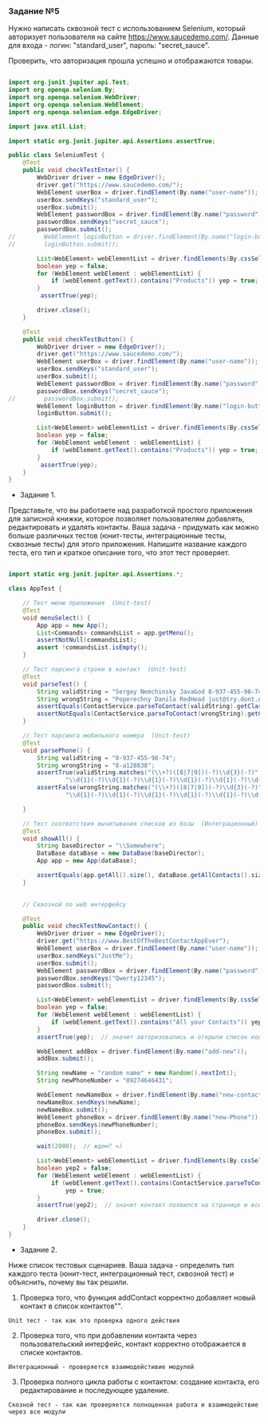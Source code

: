 ### Задание №5
Нужно написать сквозной тест с использованием Selenium, который авторизует пользователя на
сайте https://www.saucedemo.com/.
Данные для входа - логин: "standard_user", пароль: "secret_sauce".

Проверить, что авторизация прошла успешно и отображаются товары.


```java

import org.junit.jupiter.api.Test;
import org.openqa.selenium.By;
import org.openqa.selenium.WebDriver;
import org.openqa.selenium.WebElement;
import org.openqa.selenium.edge.EdgeDriver;

import java.util.List;

import static org.junit.jupiter.api.Assertions.assertTrue;

public class SeleniumTest {
    @Test
    public void checkTestEnter() {
        WebDriver driver = new EdgeDriver();
        driver.get("https://www.saucedemo.com/");
        WebElement userBox = driver.findElement(By.name("user-name"));
        userBox.sendKeys("standard_user");
        userBox.submit();
        WebElement passwordBox = driver.findElement(By.name("password"));
        passwordBox.sendKeys("secret_sauce");
        passwordBox.submit();
//        WebElement loginButton = driver.findElement(By.name("login-button"));
//        loginButton.submit();

        List<WebElement> webElementList = driver.findElements(By.cssSelector("div"));
        boolean yep = false;
        for (WebElement webElement : webElementList) {
            if (webElement.getText().contains("Products")) yep = true;
        }
         assertTrue(yep);

        driver.close();
    }

    @Test
    public void checkTestButton() {
        WebDriver driver = new EdgeDriver();
        driver.get("https://www.saucedemo.com/");
        WebElement userBox = driver.findElement(By.name("user-name"));
        userBox.sendKeys("standard_user");
        userBox.submit();
        WebElement passwordBox = driver.findElement(By.name("password"));
        passwordBox.sendKeys("secret_sauce");
//        passwordBox.submit();
        WebElement loginButton = driver.findElement(By.name("login-button"));
        loginButton.submit();

        List<WebElement> webElementList = driver.findElements(By.cssSelector("div"));
        boolean yep = false;
        for (WebElement webElement : webElementList) {
            if (webElement.getText().contains("Products")) yep = true;
        }
         assertTrue(yep);
    }
}

```

* Задание 1. 

Представьте, что вы работаете над разработкой простого приложения для записной книжки, которое позволяет пользователям добавлять, редактировать и удалять контакты.
Ваша задача - придумать как можно больше различных тестов (юнит-тесты, интеграционные тесты, сквозные тесты) для этого приложения. Напишите название каждого теста, его тип и краткое описание того, что этот тест проверяет.

```java

import static org.junit.jupiter.api.Assertions.*;

class AppTest {

    // Тест меню приложения  (Unit-test)
    @Test
    void menuSelect() {
        App app = new App();
        List<Commands> commandsList = app.getMenu();
        assertNotNull(commandsList);
        assert !commandsList.isEmpty();
    }

    // Тест парсинга строки в контакт  (Unit-test)
    @Test
    void parseTest() {
        String validString = "Sergey Nemchinsky JavaGod 8-937-455-98-74";
        String wrongString = "Poperechny Danila RedHead just@try.dont.giveUp";
        assertEquals(ContactService.parseToContact(validString).getClass(), Contact.class);
        assertNotEquals(ContactService.parseToContact(wrongString).getClass(), Contact.class);
    }

    // Тест парсинга мобильного номера  (Unit-test)
    @Test
    void parsePhone() {
        String validString = "8-937-455-98-74";
        String wrongString = "8-a128838";
        assertTrue(validString.matches("(\\+?)([8|7|9])(-?)\\d{3}(-?)" +
                "\\d{1}(-?)\\d{1}(-?)\\d{1}(-?)\\d{1}(-?)\\d{1}(-?)\\d{1}(-?)\\d{1}"));
        assertFalse(wrongString.matches("(\\+?)([8|7|9])(-?)\\d{3}(-?)" +
                "\\d{1}(-?)\\d{1}(-?)\\d{1}(-?)\\d{1}(-?)\\d{1}(-?)\\d{1}(-?)\\d{1}"));

    }

    // Тест соответствия вычитывания списков из базы  (Интеграционный)
    @Test
    void showAll() {
        String baseDirector = "\\Somewhere";
        DataBase dataBase = new DataBase(baseDirector);
        App app = new App(dataBase);

        assertEquals(app.getAll().size(), dataBase.getAllContacts().size());
    }

    
    // Сквозной по web интерфейсу

    @Test
    public void checkTestNewContact() {
        WebDriver driver = new EdgeDriver();
        driver.get("https://www.BestOfTheBestContactAppEver");
        WebElement userBox = driver.findElement(By.name("user-name"));
        userBox.sendKeys("JustMe");
        userBox.submit();
        WebElement passwordBox = driver.findElement(By.name("password"));
        passwordBox.sendKeys("Qwerty12345");
        passwordBox.submit();

        List<WebElement> webElementList = driver.findElements(By.cssSelector("div"));
        boolean yep = false;
        for (WebElement webElement : webElementList) {
            if (webElement.getText().contains("All your Contacts")) yep = true;
        }
        assertTrue(yep);  // значит авторизовались и открыли список контактов

        WebElement addBox = driver.findElement(By.name("add-new"));
        addBox.submit();

        String newName = "random name" + new Random().nextInt();
        String newPhoneNumber = "89274646431";

        WebElement newNameBox = driver.findElement(By.name("new-contact-name"));
        newNameBox.sendKeys(newName);
        newNameBox.submit();
        WebElement phoneBox = driver.findElement(By.name("new-Phone"));
        phoneBox.sendKeys(newPhoneNumber);
        phoneBox.submit();

        wait(2000);  // ждем? =)

        List<WebElement> webElementList = driver.findElements(By.cssSelector("div"));
        boolean yep2 = false;
        for (WebElement webElement : webElementList) {
            if (webElement.getText().contains(ContactService.parseToContact(newName + newPhoneNumber).getname()))
                yep = true;
        }
        assertTrue(yep2);  // значит контакт появился на странице и все хорошо

        driver.close();
    }
}
```

* Задание 2. 

Ниже список тестовых сценариев. Ваша задача - определить тип каждого теста (юнит-тест, интеграционный тест, сквозной тест) и объяснить, почему вы так решили.

1. Проверка того, что функция addContact корректно добавляет новый контакт в список контактов"".

```Unit тест - так как это проверка одного действия```

2. Проверка того, что при добавлении контакта через пользовательский интерфейс, контакт корректно отображается в списке контактов.

```Интеграционный - проверяется взаимодейстивие модулей```

3.   Проверка полного цикла работы с контактом: создание контакта, его редактирование и последующее удаление.

```Скозной тест - так как проверяется полноценная работа и взаимодействие через все модули```